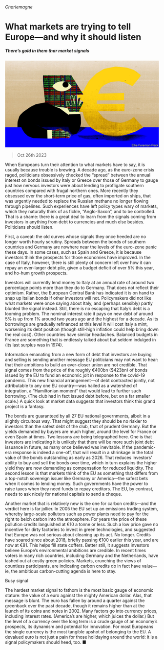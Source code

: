 ###### Charlemagne

# What markets are trying to tell Europe—and why it should listen 

##### There’s gold in them thar market signals 

![image](images/20231028_EUD000.jpg) 

> Oct 26th 2023 

When Europeans turn their attention to what markets have to say, it is usually because trouble is brewing. A decade ago, as the euro-zone crisis raged, politicians obsessively checked the “spread” between the annual interest on bonds issued by Italy or Greece over those of Germany to gauge just how nervous investors were about lending to profligate southern countries compared with frugal northern ones. More recently they obsessed over the short-term price of gas, often imported on ships, that was urgently needed to replace the Russian methane no longer flowing through pipelines. Such experiences have left policy types wary of markets, which they naturally think of as fickle, “Anglo-Saxon”, and to be controlled. That is a shame: there is a great deal to learn from the signals coming from investors in anything from debt to currencies and much else besides. Politicians should listen.

First, a caveat: the old curves whose signals they once heeded are no longer worth hourly scrutiny. Spreads between the bonds of southern countries and Germany are nowhere near the levels of the euro-zone panic these days. In some cases, such as Spain and Greece, it is because investors think the prospects for those economies have improved. In the case of Italy, however, there is still plenty of concern left over how it can repay an ever-larger debt pile, given a budget deficit of over 5% this year, and ho-hum growth prospects. 

Investors will currently lend money to Italy at an annual rate of around two percentage points more than they do to Germany. That does not reflect their optimism. Rather, the European Central Bank has indicated it is on hand to snap up Italian bonds if other investors will not. Policymakers did not like what markets were once saying about Italy, and (perhaps sensibly) partly blunted the signal instead. Still, there is no escaping that Italy’s debt is a looming problem. The nominal interest rate it pays on new debt of around 5% is up from 1% around two years ago and the highest for a decade. As its borrowings are gradually refinanced at this level it will cost Italy a mint, worsening its debt position (though still-high inflation could help bring down the real cost). Other countries have similar headaches. Balanced budgets in France are something that is endlessly talked about but seldom indulged in (its last surplus was in 1974). 

Information emanating from a new form of debt that investors are buying and selling is sending another message EU politicians may not want to hear: that their ambitions to build an ever-closer union are not credible. That signal comes from the price of the roughly €400bn ($423bn) of bonds issued by the EU to fund an economic jolt in response to the covid-19 pandemic. This new financial arrangement—of debt contracted jointly, not attributable to any one EU country—was hailed as a watershed of integration, a “Hamiltonian moment” that would lead to further such borrowing. (The club had in fact issued debt before, but on a far smaller scale.) A quick look at market data suggests that investors think this grand project is a fantasy.

The bonds are guaranteed by all 27 EU national governments, albeit in a slightly circuitous way. That might suggest they should be no riskier to investors than the safest debt of the club, that of prudent Germany. But the yields demanded by buyers are much higher, around the level for France or even Spain at times. Two lessons are being telegraphed here. One is that investors are indicating it is unlikely that there will be more such joint debt issuance in future, as many once believed was inevitable. If the pandemic-era response is indeed a one-off, that will result in a shrinkage in the total value of the bonds outstanding as early as 2026. That reduces investors’ ability to buy and sell the bonds over time, which in turn explains the higher yield they are now demanding as compensation for reduced liquidity. The second lesson is that markets think of the EU as something that differs from a top-notch sovereign issuer like Germany or America—the safest bets when it comes to lending money. Such governments have the power to raise taxes when they need funds to repay creditors. The EU, by contrast, needs to ask nicely for national capitals to send a cheque.

Another market that is relatively new is the one for carbon credits—and the verdict here is far jollier. In 2005 the EU set up an emissions trading system, whereby large-scale polluters such as power plants need to pay for the right to belch carbon into the atmosphere. For years the price of these pollution credits languished at €10 a tonne or less. Such a low price gave no incentive for dirty factories to invest in green technologies, and suggested that Europe was not serious about cleaning up its act. No longer. Credits have soared since about 2018, briefly passing €100 earlier this year, and are now at €81. This helps fill state coffers. Better still, it suggests investors believe Europe’s environmental ambitions are credible. In recent times voters in many rich countries, including Germany and the Netherlands, have lashed out at costly green policies. Markets, crunching the views of countless participants, are indicating carbon credits do in fact have value—ie, the ambitious carbon-cutting agenda is here to stay.

Busy signal

The hardest market signal to fathom is the most basic gauge of economic stature: the value of a euro against the mighty American dollar. Alas, that message is blunt. The euro has fallen by around a quarter against the greenback over the past decade, though it remains higher than at the launch of its coins and notes in 2002. Many factors go into currency prices, including interest rates. (America’s are higher, which juices the dollar.) But the level of a currency over the long term is a crude gauge of an economy’s prospects, its dynamism and potential for innovation. For most Europeans the single currency is the most tangible upshot of belonging to the EU. A devalued euro is not just a pain for those holidaying around the world: it is a signal policymakers should heed, too. ■






